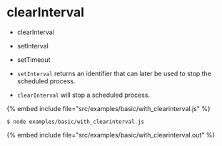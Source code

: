 # clearInterval

* clearInterval
* setInterval
* setTimeout

* `setInterval` returns an identifier that can later be used to stop the scheduled process.
* `clearInterval` will stop a scheduled process.

{% embed include file="src/examples/basic/with_clearinterval.js" %}

```
$ node examples/basic/with_clearinterval.js
```

{% embed include file="src/examples/basic/with_clearinterval.out" %}


